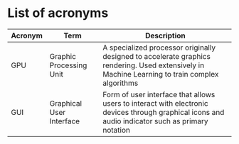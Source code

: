 # List of acronyms

| Acronym | Term | Description |
|---------|-------|------------|
| GPU |  Graphic Processing Unit | A specialized processor originally designed to accelerate graphics rendering. Used extensively in Machine Learning to train complex algorithms |
| GUI | Graphical User Interface | Form of user interface that allows users to interact with electronic devices through graphical icons and audio indicator such as primary notation |

